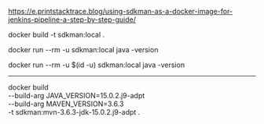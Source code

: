 
https://e.printstacktrace.blog/using-sdkman-as-a-docker-image-for-jenkins-pipeline-a-step-by-step-guide/

docker build -t sdkman:local .

docker run --rm -u sdkman:local java -version

docker run --rm -u $(id -u) sdkman:local java -version

---

docker build \
    --build-arg JAVA_VERSION=15.0.2.j9-adpt \
    --build-arg MAVEN_VERSION=3.6.3 \
    -t sdkman:mvn-3.6.3-jdk-15.0.2.j9-adpt .
